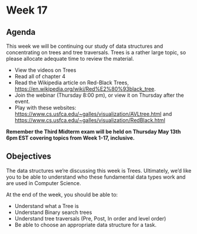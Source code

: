# Week 17

## Agenda

This week we will be continuing our study of data structures and concentrating on trees and tree traversals.  Trees is a rather large topic, so please allocate adequate time to review the material.

* View the videos on Trees
* Read all of chapter 4
* Read the Wikipedia article on Red-Black Trees, <https://en.wikipedia.org/wiki/Red%E2%80%93black_tree>.
* Join the webinar (Thursday 8:00 pm), or view it on Thursday after the event.
* Play with these websites: <https://www.cs.usfca.edu/~galles/visualization/AVLtree.html> and <https://www.cs.usfca.edu/~galles/visualization/RedBlack.html>

**Remember the Third Midterm exam will be held on Thursday May 13th 6pm EST covering topics from Week 1-17, inclusive.**

## Obejectives

The data structures we’re discussing this week is Trees.  Ultimately, we’d like you to be able to understand who these fundamental data types work and are used in Computer Science.

At the end of the week, you should be able to:

* Understand what a Tree is
* Understand Binary search trees
* Understand tree traversals (Pre, Post, In order and level order)
* Be able to choose an appropriate data structure for a task.